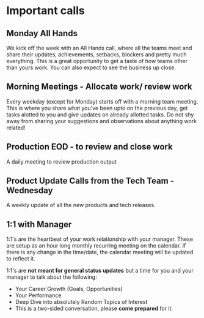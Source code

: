 # Important calls

## Monday All Hands

We kick off the week with an All Hands call, where all the teams meet and share their updates, achievements, setbacks, blockers and pretty much everything. This is a great opportunity to get a taste of how teams other than yours work. You can also expect to see the business up close.

## Morning Meetings - Allocate work/ review work

Every weekday (except for Monday) starts off with a morning team meeting. This is where you share what you've been upto on the previous day, get tasks alotted to you and give updates on already allotted tasks. Do not shy away from sharing your suggestions and observations about anything work related!

## Production EOD - to review and close work

A daily meeting to review production output

## Product Update Calls from the Tech Team - Wednesday

A weekly update of all the new products and tech releases.

## 1:1 with Manager

1:1's are the heartbeat of your work relationship with your manager. These are setup as an hour long monthly recurring meeting on the calendar. If there is any change in the time/date, the calendar meeting will be updated to reflect it.

1:1's are **not meant for general status updates** but a time for you and your manager to talk about the following:

* Your Career Growth (Goals, Opportunities)
* Your Performance
* Deep Dive into absolutely Random Topics of Interest
* This is a two-sided conversation, please **come prepared** for it.
